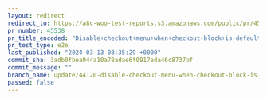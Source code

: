 ```yaml
---
layout: redirect
redirect_to: https://a8c-woo-test-reports.s3.amazonaws.com/public/pr/45538/e2e/index.html
pr_number: 45538
pr_title_encoded: "Disable+checkout+menu+when+checkout+block+is+default"
pr_test_type: e2e
last_published: "2024-03-13 08:35:29 +0000"
commit_sha: 3adb0fbea044a10a78adae6f0917eda46c8737bf
commit_message: ""
branch_name: update/44120-disable-checkout-menu-when-checkout-block-is-default
passed: false
---
```

